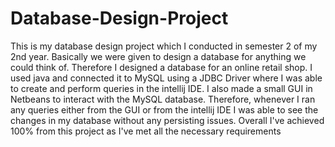 # Database-Design-Project
This is my database design project which I conducted in semester 2 of my 2nd year. Basically we were given to design a database for anything we could think of. Therefore I designed a database for an online retail shop. I used java and connected it to MySQL using a JDBC Driver where I was able to create and perform queries in the intellij IDE. I also made a small GUI in Netbeans to interact with the MySQL database. Therefore, whenever I ran any queries either from the GUI or from the intellij IDE I was able to see the changes in my database without any persisting issues. Overall I've achieved 100% from this project as I've met all the necessary requirements
